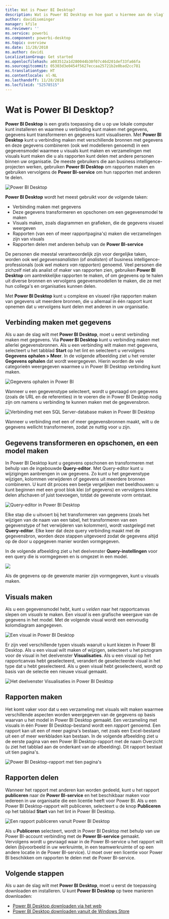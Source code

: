 ```yaml
---
title: Wat is Power BI Desktop?
description: Wat is Power BI Desktop en hoe gaat u hiermee aan de slag?
author: davidiseminger
manager: kfile
ms.reviewer: ''
ms.service: powerbi
ms.component: powerbi-desktop
ms.topic: overview
ms.date: 11/28/2018
ms.author: davidi
LocalizationGroup: Get started
ms.openlocfilehash: a083512a1d280044b30f07c46d201def33fa66fa
ms.sourcegitcommit: 05303d3e0454f5627eccaa25721b2e0bad2cc781
ms.translationtype: HT
ms.contentlocale: nl-NL
ms.lasthandoff: 11/28/2018
ms.locfileid: "52578515"
---
```

# <a name="what-is-power-bi-desktop"></a>Wat is Power BI Desktop?

**Power BI Desktop** is een gratis toepassing die u op uw lokale computer kunt installeren en waarmee u verbinding kunt maken met gegevens, gegevens kunt transformeren en gegevens kunt visualiseren. Met **Power BI Desktop** kunt u verbinding maken met verschillende bronnen met gegevens en deze gegevens combineren (ook wel modelleren genoemd) in een gegevensmodel waarmee u visuals kunt maken en verzamelingen met visuals kunt maken die u als rapporten kunt delen met andere personen binnen uw organisatie. De meeste gebruikers die aan business intelligence-projecten werken, gebruiken **Power BI Desktop** om rapporten maken en gebruiken vervolgens de **Power BI-service** om hun rapporten met anderen te delen.

![Power BI Desktop](media/desktop-what-is-desktop/what-is-desktop_01.png)

**Power BI Desktop** wordt het meest gebruikt voor de volgende taken:

* Verbinding maken met gegevens
* Deze gegevens transformeren en opschonen om een gegevensmodel te maken
* Visuals maken, zoals diagrammen en grafieken, die de gegevens visueel weergeven
* Rapporten (van een of meer rapportpagina's) maken die verzamelingen zijn van visuals
* Rapporten delen met anderen behulp van de **Power BI-service**

De personen die meestal verantwoordelijk zijn voor dergelijke taken, worden ook wel *gegevensanalisten* (of *analisten*) of business intelligence-professionals (ook wel *makers van rapporten*) genoemd. Veel personen die zichzelf niet als analist of maker van rapporten zien, gebruiken **Power BI Desktop** om aantrekkelijke rapporten te maken, of om gegevens op te halen uit diverse bronnen en vervolgens gegevensmodellen te maken, die ze met hun collega's en organisaties kunnen delen.

Met **Power BI Desktop** kunt u complexe en visueel rijke rapporten maken van gegevens uit meerdere bronnen, die u allemaal in één rapport kunt opnemen dat u vervolgens kunt delen met anderen in uw organisatie. 

## <a name="connect-to-data"></a>Verbinding maken met gegevens
Als u aan de slag wilt met **Power BI Desktop**, moet u eerst verbinding maken met gegevens. Via **Power BI Desktop** kunt u verbinding maken met allerlei gegevensbronnen. Als u een verbinding wilt maken met gegevens, selecteert u het tabblad **Start** op het lint en selecteert u vervolgens **Gegevens ophalen > Meer**. In de volgende afbeelding ziet u het venster **Gegevens ophalen** dat wordt weergegeven. Hierin worden de vele categorieën weergegeven waarmee u in Power BI Desktop verbinding kunt maken.

![Gegevens ophalen in Power BI](media/desktop-what-is-desktop/what-is-desktop_02.png)

Wanneer u een gegevenstype selecteert, wordt u gevraagd om gegevens (zoals de URL en de referenties) in te voeren die in Power BI Desktop nodig zijn om namens u verbinding te kunnen maken met de gegevensbron.

![Verbinding met een SQL Server-database maken in Power BI Desktop](media/desktop-what-is-desktop/what-is-desktop_03.png)

Wanneer u verbinding met een of meer gegevensbronnen maakt, wilt u de gegevens wellicht transformeren, zodat ze nuttig voor u zijn.

## <a name="transform-and-clean-data-create-a-model"></a>Gegevens transformeren en opschonen, en een model maken

In Power BI Desktop kunt u gegevens opschonen en transformeren met behulp van de ingebouwde **Query-editor**. Met Query-editor kunt u wijzigingen aanbrengen in uw gegevens. Zo kunt u het gegevenstype wijzigen, kolommen verwijderen of gegevens uit meerdere bronnen combineren. U kunt dit proces een beetje vergelijken met beeldhouwen: u kunt beginnen met een groot blok klei (of gegevens) en vervolgens kleine delen afschaven of juist toevoegen, totdat de gewenste vorm ontstaat. 

![Query-editor in Power BI Desktop](media/desktop-getting-started/designer_gsg_editquery.png)

Elke stap die u uitvoert bij het transformeren van gegevens (zoals het wijzigen van de naam van een tabel, het transformeren van een gegevenstype of het verwijderen van kolommen), wordt vastgelegd met **Query-editor**. Elke keer dat deze query verbinding maakt met de gegevensbron, worden deze stappen uitgevoerd zodat de gegevens altijd op de door u opgegeven manier worden vormgegeven.

In de volgende afbeelding ziet u het deelvenster **Query-instellingen** voor een query die is vormgegeven en is omgezet in een model.

 ![](media/desktop-getting-started/shapecombine_querysettingsfinished.png)

Als de gegevens op de gewenste manier zijn vormgegeven, kunt u visuals maken. 

## <a name="create-visuals"></a>Visuals maken 

Als u een gegevensmodel hebt, kunt u *velden* naar het rapportcanvas slepen om *visuals* te maken. Een *visual* is een grafische weergave van de gegevens in het model. Met de volgende visual wordt een eenvoudig kolomdiagram aangegeven. 

![Een visual in Power BI Desktop](media/desktop-what-is-desktop/what-is-desktop_04.png)

Er zijn veel verschillende typen visuals waaruit u kunt kiezen in Power BI Desktop. Als u een visual wilt maken of wijzigen, selecteert u het pictogram voor de visual in het deelvenster **Visualisaties**. Als u een visual op het rapportcanvas hebt geselecteerd, verandert de geselecteerde visual in het type dat u hebt geselecteerd. Als u geen visual hebt geselecteerd, wordt op basis van de selectie een nieuwe visual gemaakt.

![Het deelvenster Visualisaties in Power BI Desktop](media/desktop-what-is-desktop/what-is-desktop_05.png)

## <a name="create-reports"></a>Rapporten maken

Het komt vaker voor dat u een verzameling met visuals wilt maken waarmee verschillende aspecten worden weergegeven van de gegevens op basis waarvan u het model in Power BI Desktop gemaakt. Een verzameling met visuals in één Power BI Desktop-bestand wordt een *rapport* genoemd. Een rapport kan uit een of meer pagina's bestaan, net zoals een Excel-bestand uit een of meer werkbladen kan bestaan. In de volgende afbeelding ziet u de eerste pagina van een Power BI Desktop-rapport met de naam Overzicht (u ziet het tabblad aan de onderkant van de afbeelding). Dit rapport bestaat uit tien pagina's.

![Power BI Desktop-rapport met tien pagina's](media/desktop-what-is-desktop/what-is-desktop_01.png)

## <a name="share-reports"></a>Rapporten delen

Wanneer het rapport met anderen kan worden gedeeld, kunt u het rapport **publiceren** naar de **Power BI-service** en het beschikbaar maken voor iedereen in uw organisatie die een licentie heeft voor Power BI. Als u een Power BI Desktop-rapport wilt publiceren, selecteert u de knop **Publiceren** op het tabblad **Start** van het lint in Power BI Desktop.

![Een rapport publiceren vanuit Power BI Desktop](media/desktop-what-is-desktop/what-is-desktop_06.png)

Als u **Publiceren** selecteert, wordt in Power BI Desktop met behulp van uw Power BI-account verbinding met de **Power BI-service** gemaakt. Vervolgens wordt u gevraagd waar in de Power BI-service u het rapport wilt delen (bijvoorbeeld in uw werkruimte, in een teamwerkruimte of op een andere locatie in de Power BI-service). U moet over een licentie voor Power BI beschikken om rapporten te delen met de Power BI-service.


## <a name="next-steps"></a>Volgende stappen

Als u aan de slag wilt met **Power BI Desktop**, moet u eerst de toepassing downloaden en installeren. U kunt **Power BI Desktop** op twee manieren downloaden:

* [Power BI Desktop downloaden via het web](desktop-get-the-desktop.md)
* [Power BI Desktop downloaden vanuit de Windows Store](http://aka.ms/pbidesktopstore)
